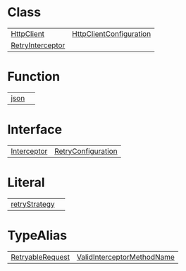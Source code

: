 # Class



|                                                                                                         |                                                                                                                       |
| ------------------------------------------------------------------------------------------------------- | --------------------------------------------------------------------------------------------------------------------- |
| [HttpClient](https://hamedfathi.gitbook.io/aurelia-2-doc-api/fetch-client/class/httpclient)             | [HttpClientConfiguration](https://hamedfathi.gitbook.io/aurelia-2-doc-api/fetch-client/class/httpclientconfiguration) |
| [RetryInterceptor](https://hamedfathi.gitbook.io/aurelia-2-doc-api/fetch-client/class/retryinterceptor) |                                                                                                                       |



# Function



|                                                                                    |     |
| ---------------------------------------------------------------------------------- | --- |
| [json](https://hamedfathi.gitbook.io/aurelia-2-doc-api/fetch-client/function/json) |     |



# Interface



|                                                                                                   |                                                                                                                 |
| ------------------------------------------------------------------------------------------------- | --------------------------------------------------------------------------------------------------------------- |
| [Interceptor](https://hamedfathi.gitbook.io/aurelia-2-doc-api/fetch-client/interface/interceptor) | [RetryConfiguration](https://hamedfathi.gitbook.io/aurelia-2-doc-api/fetch-client/interface/retryconfiguration) |



# Literal



|                                                                                                     |     |
| --------------------------------------------------------------------------------------------------- | --- |
| [retryStrategy](https://hamedfathi.gitbook.io/aurelia-2-doc-api/fetch-client/literal/retrystrategy) |     |



# TypeAlias



|                                                                                                             |                                                                                                                                 |
| ----------------------------------------------------------------------------------------------------------- | ------------------------------------------------------------------------------------------------------------------------------- |
| [RetryableRequest](https://hamedfathi.gitbook.io/aurelia-2-doc-api/fetch-client/typealias/retryablerequest) | [ValidInterceptorMethodName](https://hamedfathi.gitbook.io/aurelia-2-doc-api/fetch-client/typealias/validinterceptormethodname) |


